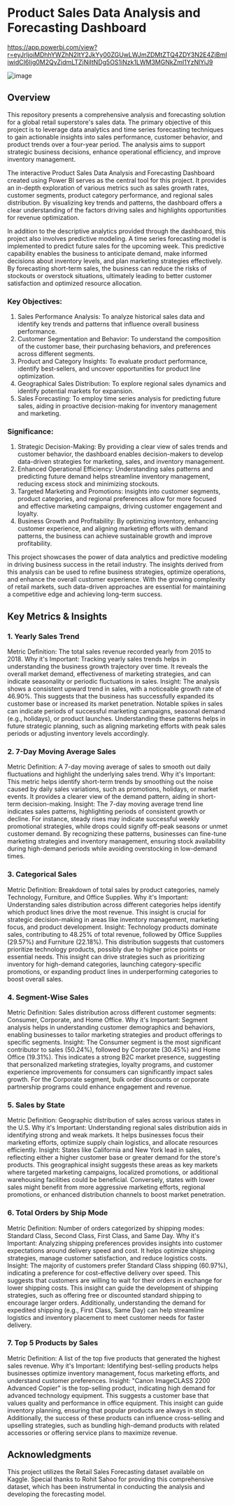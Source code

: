 # Product Sales Data Analysis and Forecasting Dashboard
https://app.powerbi.com/view?r=eyJrIjoiMDhhYWZhN2ItY2JkYy00ZGUwLWJmZDMtZTQ4ZDY3N2E4ZjBmIiwidCI6Ijg0M2QyZjdmLTZjNjItNDg5OS1iNzk1LWM3MGNkZmI1YzNlYiJ9

![image](https://github.com/user-attachments/assets/d0eb28e5-dd81-46cf-bea4-9155515c730b)

## Overview

This repository presents a comprehensive analysis and forecasting solution for a global retail superstore's sales data. The primary objective of this project is to leverage data analytics and time series forecasting techniques to gain actionable insights into sales performance, customer behavior, and product trends over a four-year period. The analysis aims to support strategic business decisions, enhance operational efficiency, and improve inventory management.

The interactive Product Sales Data Analysis and Forecasting Dashboard created using Power BI serves as the central tool for this project. It provides an in-depth exploration of various metrics such as sales growth rates, customer segments, product category performance, and regional sales distribution. By visualizing key trends and patterns, the dashboard offers a clear understanding of the factors driving sales and highlights opportunities for revenue optimization.

In addition to the descriptive analytics provided through the dashboard, this project also involves predictive modeling. A time series forecasting model is implemented to predict future sales for the upcoming week. This predictive capability enables the business to anticipate demand, make informed decisions about inventory levels, and plan marketing strategies effectively. By forecasting short-term sales, the business can reduce the risks of stockouts or overstock situations, ultimately leading to better customer satisfaction and optimized resource allocation.

### Key Objectives:

1) Sales Performance Analysis: To analyze historical sales data and identify key trends and patterns that influence overall business performance.
2) Customer Segmentation and Behavior: To understand the composition of the customer base, their purchasing behaviors, and preferences across different segments.
3) Product and Category Insights: To evaluate product performance, identify best-sellers, and uncover opportunities for product line optimization.
4) Geographical Sales Distribution: To explore regional sales dynamics and identify potential markets for expansion.
5) Sales Forecasting: To employ time series analysis for predicting future sales, aiding in proactive decision-making for inventory management and marketing.

### Significance:

1) Strategic Decision-Making: By providing a clear view of sales trends and customer behavior, the dashboard enables decision-makers to develop data-driven strategies for marketing, sales, and inventory management.
2) Enhanced Operational Efficiency: Understanding sales patterns and predicting future demand helps streamline inventory management, reducing excess stock and minimizing stockouts.
3) Targeted Marketing and Promotions: Insights into customer segments, product categories, and regional preferences allow for more focused and effective marketing campaigns, driving customer engagement and loyalty.
4) Business Growth and Profitability: By optimizing inventory, enhancing customer experience, and aligning marketing efforts with demand patterns, the business can achieve sustainable growth and improve profitability.

This project showcases the power of data analytics and predictive modeling in driving business success in the retail industry. The insights derived from this analysis can be used to refine business strategies, optimize operations, and enhance the overall customer experience. With the growing complexity of retail markets, such data-driven approaches are essential for maintaining a competitive edge and achieving long-term success.

## Key Metrics & Insights

### 1. Yearly Sales Trend
Metric Definition: The total sales revenue recorded yearly from 2015 to 2018.
Why it's Important: Tracking yearly sales trends helps in understanding the business growth trajectory over time. It reveals the overall market demand, effectiveness of marketing strategies, and can indicate seasonality or periodic fluctuations in sales.
Insight: The analysis shows a consistent upward trend in sales, with a noticeable growth rate of 46.90%. This suggests that the business has successfully expanded its customer base or increased its market penetration. Notable spikes in sales can indicate periods of successful marketing campaigns, seasonal demand (e.g., holidays), or product launches. Understanding these patterns helps in future strategic planning, such as aligning marketing efforts with peak sales periods or adjusting inventory levels accordingly.

### 2. 7-Day Moving Average Sales
Metric Definition: A 7-day moving average of sales to smooth out daily fluctuations and highlight the underlying sales trend.
Why it's Important: This metric helps identify short-term trends by smoothing out the noise caused by daily sales variations, such as promotions, holidays, or market events. It provides a clearer view of the demand pattern, aiding in short-term decision-making.
Insight: The 7-day moving average trend line indicates sales patterns, highlighting periods of consistent growth or decline. For instance, steady rises may indicate successful weekly promotional strategies, while drops could signify off-peak seasons or unmet customer demand. By recognizing these patterns, businesses can fine-tune marketing strategies and inventory management, ensuring stock availability during high-demand periods while avoiding overstocking in low-demand times.

### 3. Categorical Sales
Metric Definition: Breakdown of total sales by product categories, namely Technology, Furniture, and Office Supplies.
Why it's Important: Understanding sales distribution across different categories helps identify which product lines drive the most revenue. This insight is crucial for strategic decision-making in areas like inventory management, marketing focus, and product development.
Insight: Technology products dominate sales, contributing to 48.25% of total revenue, followed by Office Supplies (29.57%) and Furniture (22.18%). This distribution suggests that customers prioritize technology products, possibly due to higher price points or essential needs. This insight can drive strategies such as prioritizing inventory for high-demand categories, launching category-specific promotions, or expanding product lines in underperforming categories to boost overall sales.

### 4. Segment-Wise Sales
Metric Definition: Sales distribution across different customer segments: Consumer, Corporate, and Home Office.
Why it's Important: Segment analysis helps in understanding customer demographics and behaviors, enabling businesses to tailor marketing strategies and product offerings to specific segments.
Insight: The Consumer segment is the most significant contributor to sales (50.24%), followed by Corporate (30.45%) and Home Office (19.31%). This indicates a strong B2C market presence, suggesting that personalized marketing strategies, loyalty programs, and customer experience improvements for consumers can significantly impact sales growth. For the Corporate segment, bulk order discounts or corporate partnership programs could enhance engagement and revenue.

### 5. Sales by State
Metric Definition: Geographic distribution of sales across various states in the U.S.
Why it's Important: Understanding regional sales distribution aids in identifying strong and weak markets. It helps businesses focus their marketing efforts, optimize supply chain logistics, and allocate resources efficiently.
Insight: States like California and New York lead in sales, reflecting either a higher customer base or greater demand for the store's products. This geographical insight suggests these areas as key markets where targeted marketing campaigns, localized promotions, or additional warehousing facilities could be beneficial. Conversely, states with lower sales might benefit from more aggressive marketing efforts, regional promotions, or enhanced distribution channels to boost market penetration.

### 6. Total Orders by Ship Mode
Metric Definition: Number of orders categorized by shipping modes: Standard Class, Second Class, First Class, and Same Day.
Why it's Important: Analyzing shipping preferences provides insights into customer expectations around delivery speed and cost. It helps optimize shipping strategies, manage customer satisfaction, and reduce logistics costs.
Insight: The majority of customers prefer Standard Class shipping (60.97%), indicating a preference for cost-effective delivery over speed. This suggests that customers are willing to wait for their orders in exchange for lower shipping costs. This insight can guide the development of shipping strategies, such as offering free or discounted standard shipping to encourage larger orders. Additionally, understanding the demand for expedited shipping (e.g., First Class, Same Day) can help streamline logistics and inventory placement to meet customer needs for faster delivery.

### 7. Top 5 Products by Sales
Metric Definition: A list of the top five products that generated the highest sales revenue.
Why it's Important: Identifying best-selling products helps businesses optimize inventory management, focus marketing efforts, and understand customer preferences.
Insight: "Canon ImageCLASS 2200 Advanced Copier" is the top-selling product, indicating high demand for advanced technology equipment. This suggests a customer base that values quality and performance in office equipment. This insight can guide inventory planning, ensuring that popular products are always in stock. Additionally, the success of these products can influence cross-selling and upselling strategies, such as bundling high-demand products with related accessories or offering service plans to maximize revenue.

## Acknowledgments

This project utilizes the Retail Sales Forecasting dataset available on Kaggle. Special thanks to Rohit Sahoo for providing this comprehensive dataset, which has been instrumental in conducting the analysis and developing the forecasting model.
